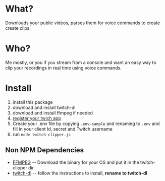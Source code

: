 # What?

Downloads your public videos, parses them for voice commands to create create clips.

# Who?

Me mostly, or you if you stream from a console and want an easy way to clip your recordings in real time using voice commands.

# Install

1. install this package
2. download and install twitch-dl
3. download and install ffmpeg if needed
4. [register your twich app](https://dev.twitch.tv/console/apps/create)
5. Create your .env file by copying `.env-sample` and renaming to `.env` and fill in your client Id, secret and Twitch username
6. run `node twitch-clipper.js`

## Non NPM Dependencies

- [FFMPEG](https://ffmpeg.org/download.html)
  -- Download the binary for your OS and put it in the twitch-clipper dir
- [twitch-dl](https://github.com/ihabunek/twitch-dl) -- follow the instructions to install, **rename to twitch-dl**
